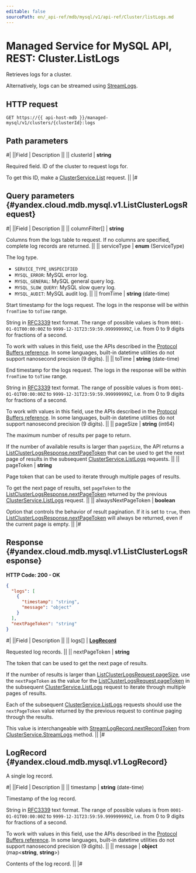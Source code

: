 ```yaml
---
editable: false
sourcePath: en/_api-ref/mdb/mysql/v1/api-ref/Cluster/listLogs.md
---
```


# Managed Service for MySQL API, REST: Cluster.ListLogs

Retrieves logs for a cluster.

Alternatively, logs can be streamed using [StreamLogs](/docs/managed-mysql/api-ref/Cluster/streamLogs#StreamLogs).

## HTTP request

```
GET https://{{ api-host-mdb }}/managed-mysql/v1/clusters/{clusterId}:logs
```

## Path parameters

#|
||Field | Description ||
|| clusterId | **string**

Required field. ID of the cluster to request logs for.

To get this ID, make a [ClusterService.List](/docs/managed-mysql/api-ref/Cluster/list#List) request. ||
|#

## Query parameters {#yandex.cloud.mdb.mysql.v1.ListClusterLogsRequest}

#|
||Field | Description ||
|| columnFilter[] | **string**

Columns from the logs table to request.
If no columns are specified, complete log records are returned. ||
|| serviceType | **enum** (ServiceType)

The log type.

- `SERVICE_TYPE_UNSPECIFIED`
- `MYSQL_ERROR`: MySQL error log.
- `MYSQL_GENERAL`: MySQL general query log.
- `MYSQL_SLOW_QUERY`: MySQL slow query log.
- `MYSQL_AUDIT`: MySQL audit log. ||
|| fromTime | **string** (date-time)

Start timestamp for the logs request.
The logs in the response will be within `fromTime` to `toTime` range.

String in [RFC3339](https://www.ietf.org/rfc/rfc3339.txt) text format. The range of possible values is from
`0001-01-01T00:00:00Z` to `9999-12-31T23:59:59.999999999Z`, i.e. from 0 to 9 digits for fractions of a second.

To work with values in this field, use the APIs described in the
[Protocol Buffers reference](https://developers.google.com/protocol-buffers/docs/reference/overview).
In some languages, built-in datetime utilities do not support nanosecond precision (9 digits). ||
|| toTime | **string** (date-time)

End timestamp for the logs request.
The logs in the response will be within `fromTime` to `toTime` range.

String in [RFC3339](https://www.ietf.org/rfc/rfc3339.txt) text format. The range of possible values is from
`0001-01-01T00:00:00Z` to `9999-12-31T23:59:59.999999999Z`, i.e. from 0 to 9 digits for fractions of a second.

To work with values in this field, use the APIs described in the
[Protocol Buffers reference](https://developers.google.com/protocol-buffers/docs/reference/overview).
In some languages, built-in datetime utilities do not support nanosecond precision (9 digits). ||
|| pageSize | **string** (int64)

The maximum number of results per page to return.

If the number of available results is larger than `pageSize`, the API returns a [ListClusterLogsResponse.nextPageToken](#yandex.cloud.mdb.mysql.v1.ListClusterLogsResponse) that can be used to get the next page of results in the subsequent [ClusterService.ListLogs](#ListLogs) requests. ||
|| pageToken | **string**

Page token that can be used to iterate through multiple pages of results.

To get the next page of results, set `pageToken` to the [ListClusterLogsResponse.nextPageToken](#yandex.cloud.mdb.mysql.v1.ListClusterLogsResponse) returned by the previous [ClusterService.ListLogs](#ListLogs) request. ||
|| alwaysNextPageToken | **boolean**

Option that controls the behavior of result pagination.
If it is set to `true`, then [ListClusterLogsResponse.nextPageToken](#yandex.cloud.mdb.mysql.v1.ListClusterLogsResponse) will always be returned, even if the current page is empty. ||
|#

## Response {#yandex.cloud.mdb.mysql.v1.ListClusterLogsResponse}

**HTTP Code: 200 - OK**

```json
{
  "logs": [
    {
      "timestamp": "string",
      "message": "object"
    }
  ],
  "nextPageToken": "string"
}
```

#|
||Field | Description ||
|| logs[] | **[LogRecord](#yandex.cloud.mdb.mysql.v1.LogRecord)**

Requested log records. ||
|| nextPageToken | **string**

The token that can be used to get the next page of results.

If the number of results is larger than [ListClusterLogsRequest.pageSize](#yandex.cloud.mdb.mysql.v1.ListClusterLogsRequest), use the `nextPageToken` as the value for the [ListClusterLogsRequest.pageToken](#yandex.cloud.mdb.mysql.v1.ListClusterLogsRequest) in the subsequent [ClusterService.ListLogs](#ListLogs) request to iterate through multiple pages of results.

Each of the subsequent [ClusterService.ListLogs](#ListLogs) requests should use the `nextPageToken` value returned by the previous request to continue paging through the results.

This value is interchangeable with [StreamLogRecord.nextRecordToken](/docs/managed-mysql/api-ref/Cluster/streamLogs#yandex.cloud.mdb.mysql.v1.StreamLogRecord) from [ClusterService.StreamLogs](/docs/managed-mysql/api-ref/Cluster/streamLogs#StreamLogs) method. ||
|#

## LogRecord {#yandex.cloud.mdb.mysql.v1.LogRecord}

A single log record.

#|
||Field | Description ||
|| timestamp | **string** (date-time)

Timestamp of the log record.

String in [RFC3339](https://www.ietf.org/rfc/rfc3339.txt) text format. The range of possible values is from
`0001-01-01T00:00:00Z` to `9999-12-31T23:59:59.999999999Z`, i.e. from 0 to 9 digits for fractions of a second.

To work with values in this field, use the APIs described in the
[Protocol Buffers reference](https://developers.google.com/protocol-buffers/docs/reference/overview).
In some languages, built-in datetime utilities do not support nanosecond precision (9 digits). ||
|| message | **object** (map<**string**, **string**>)

Contents of the log record. ||
|#